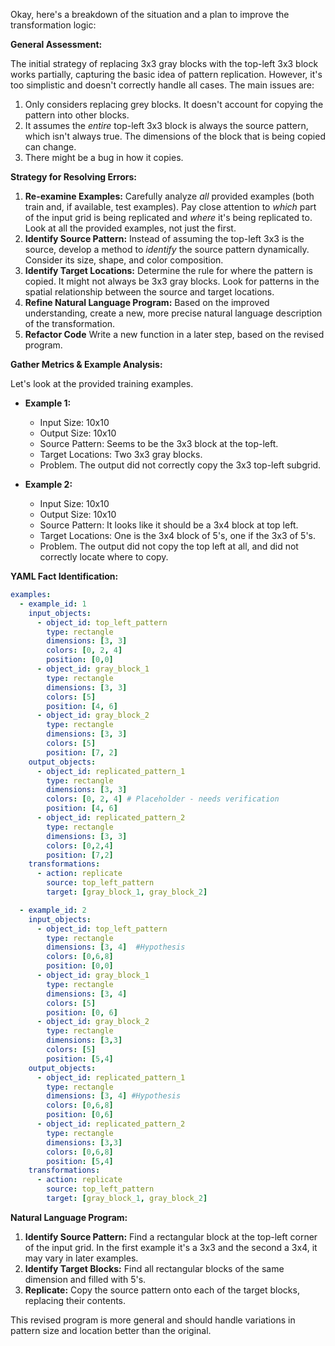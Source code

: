 Okay, here's a breakdown of the situation and a plan to improve the transformation logic:

**General Assessment:**

The initial strategy of replacing 3x3 gray blocks with the top-left 3x3 block works partially, capturing the basic idea of pattern replication. However, it's too simplistic and doesn't correctly handle all cases. The main issues are:
1.  Only considers replacing grey blocks. It doesn't account for copying the pattern into other blocks.
2. It assumes the *entire* top-left 3x3 block is always the source pattern, which isn't always true. The dimensions of the block that is being copied can change.
3. There might be a bug in how it copies.

**Strategy for Resolving Errors:**

1.  **Re-examine Examples:** Carefully analyze *all* provided examples (both train and, if available, test examples). Pay close attention to *which* part of the input grid is being replicated and *where* it's being replicated to. Look at all the provided examples, not just the first.
2.  **Identify Source Pattern:** Instead of assuming the top-left 3x3 is the source, develop a method to *identify* the source pattern dynamically. Consider its size, shape, and color composition.
3.  **Identify Target Locations:** Determine the rule for where the pattern is copied. It might not always be 3x3 gray blocks. Look for patterns in the spatial relationship between the source and target locations.
4. **Refine Natural Language Program:** Based on the improved understanding, create a new, more precise natural language description of the transformation.
5. **Refactor Code** Write a new function in a later step, based on the revised program.

**Gather Metrics & Example Analysis:**

Let's look at the provided training examples.

*   **Example 1:**

    *   Input Size: 10x10
    *   Output Size: 10x10
    *   Source Pattern: Seems to be the 3x3 block at the top-left.
    *   Target Locations: Two 3x3 gray blocks.
    *   Problem. The output did not correctly copy the 3x3 top-left subgrid.

*   **Example 2:**

    *   Input Size: 10x10
    *   Output Size: 10x10
    *   Source Pattern: It looks like it should be a 3x4 block at top left.
    *   Target Locations: One is the 3x4 block of 5's, one if the 3x3 of 5's.
    *   Problem. The output did not copy the top left at all, and did not correctly locate where to copy.

**YAML Fact Identification:**


```yaml
examples:
  - example_id: 1
    input_objects:
      - object_id: top_left_pattern
        type: rectangle
        dimensions: [3, 3]
        colors: [0, 2, 4]
        position: [0,0]
      - object_id: gray_block_1
        type: rectangle
        dimensions: [3, 3]
        colors: [5]
        position: [4, 6]
      - object_id: gray_block_2
        type: rectangle
        dimensions: [3, 3]
        colors: [5]
        position: [7, 2]
    output_objects:
      - object_id: replicated_pattern_1
        type: rectangle
        dimensions: [3, 3]
        colors: [0, 2, 4] # Placeholder - needs verification
        position: [4, 6]
      - object_id: replicated_pattern_2
        type: rectangle
        dimensions: [3, 3]
        colors: [0,2,4]
        position: [7,2]
    transformations:
      - action: replicate
        source: top_left_pattern
        target: [gray_block_1, gray_block_2]

  - example_id: 2
    input_objects:
      - object_id: top_left_pattern
        type: rectangle
        dimensions: [3, 4]  #Hypothesis
        colors: [0,6,8]
        position: [0,0]
      - object_id: gray_block_1
        type: rectangle
        dimensions: [3, 4]
        colors: [5]
        position: [0, 6]
      - object_id: gray_block_2
        type: rectangle
        dimensions: [3,3]
        colors: [5]
        position: [5,4]
    output_objects:
      - object_id: replicated_pattern_1
        type: rectangle
        dimensions: [3, 4] #Hypothesis
        colors: [0,6,8]
        position: [0,6]
      - object_id: replicated_pattern_2
        type: rectangle
        dimensions: [3,3]
        colors: [0,6,8]
        position: [5,4]        
    transformations:
      - action: replicate
        source: top_left_pattern
        target: [gray_block_1, gray_block_2]
```


**Natural Language Program:**

1.  **Identify Source Pattern:** Find a rectangular block at the top-left corner of the input grid. In the first example it's a 3x3 and the second a 3x4, it may vary in later examples.
2.  **Identify Target Blocks:** Find all rectangular blocks of the same dimension and filled with 5's.
3.  **Replicate:** Copy the source pattern onto each of the target blocks, replacing their contents.

This revised program is more general and should handle variations in pattern size and location better than the original.
